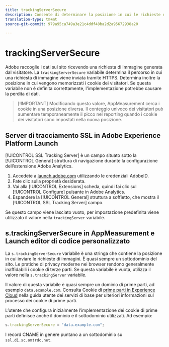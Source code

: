 ```yaml
---
title: trackingServerSecure
description: Consente di determinare la posizione in cui le richieste di immagini vengono inviate sulle pagine HTTPS.
translation-type: tm+mt
source-git-commit: 979a95ca749a3e21c4ddf48ba2d2a95672938a20

---
```



# trackingServerSecure

Adobe raccoglie i dati sul sito ricevendo una richiesta di immagine generata dal visitatore. La `trackingServerSecure` variabile determina il percorso in cui una richiesta di immagine viene inviata tramite HTTPS. Determina inoltre la posizione in cui vengono memorizzati i cookie dei visitatori. Se questa variabile non è definita correttamente, l&#39;implementazione potrebbe causare la perdita di dati.

> [!IMPORTANT] Modificando questo valore, AppMeasurement cerca i cookie in una posizione diversa. Il conteggio univoco dei visitatori può aumentare temporaneamente il picco nel reporting quando i cookie dei visitatori sono impostati nella nuova posizione.

## Server di tracciamento SSL in Adobe Experience Platform Launch

[!UICONTROL SSL Tracking Server] è un campo situato sotto la [!UICONTROL General] struttura di navigazione durante la configurazione dell’estensione Adobe Analytics.

1. Accedete a [launch.adobe.com](https://launch.adobe.com) utilizzando le credenziali AdobeID.
2. Fate clic sulla proprietà desiderata.
3. Vai alla [!UICONTROL Extensions] scheda, quindi fai clic sul [!UICONTROL Configure] pulsante in Adobe Analytics.
4. Espandere la [!UICONTROL General] struttura a soffietto, che mostra il [!UICONTROL SSL Tracking Server] campo.

Se questo campo viene lasciato vuoto, per impostazione predefinita viene utilizzato il valore nella `trackingServer` variabile.

## s.trackingServerSecure in AppMeasurement e Launch editor di codice personalizzato

La `s.trackingServerSecure` variabile è una stringa che contiene la posizione in cui inviare le richieste di immagini. È quasi sempre un sottodominio del sito. Le pratiche di privacy moderne nei browser rendono generalmente inaffidabili i cookie di terze parti. Se questa variabile è vuota, utilizza il valore nella `s.trackingServer` variabile.

Il valore di questa variabile è quasi sempre un dominio di prime parti, ad esempio `data.example.com`. Consulta Cookie di [prime parti in Experience Cloud](https://docs.adobe.com/content/help/en/core-services/interface/ec-cookies/cookies-first-party.html) nella guida utente dei servizi di base per ulteriori informazioni sul processo dei cookie di prime parti.

L’utente che configura inizialmente l’implementazione dei cookie di prime parti definisce anche il dominio e il sottodominio utilizzati. Ad esempio:

```js
s.trackingServerSecure = "data.example.com";
```

I record CNAME in genere puntano a un sottodominio su `ssl.d1.sc.omtrdc.net`.
